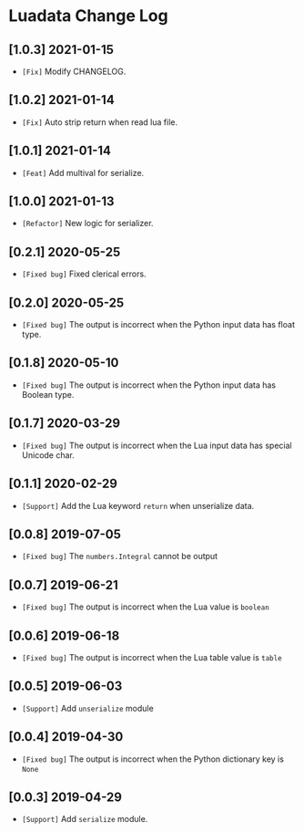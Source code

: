 # Luadata Change Log

## [1.0.3] 2021-01-15

- `[Fix]` Modify CHANGELOG.

## [1.0.2] 2021-01-14

- `[Fix]` Auto strip return when read lua file.

## [1.0.1] 2021-01-14

- `[Feat]` Add multival for serialize.

## [1.0.0] 2021-01-13

- `[Refactor]` New logic for serializer.

## [0.2.1] 2020-05-25

- `[Fixed bug]` Fixed clerical errors.

## [0.2.0] 2020-05-25

- `[Fixed bug]` The output is incorrect when the Python input data has float type.

## [0.1.8] 2020-05-10

- `[Fixed bug]` The output is incorrect when the Python input data has Boolean type.

## [0.1.7] 2020-03-29

- `[Fixed bug]` The output is incorrect when the Lua input data has special Unicode char.

## [0.1.1] 2020-02-29

- `[Support]` Add the Lua keyword `return` when unserialize data.

## [0.0.8] 2019-07-05

- `[Fixed bug]` The `numbers.Integral` cannot be output

## [0.0.7] 2019-06-21

- `[Fixed bug]` The output is incorrect when the Lua value is `boolean`

## [0.0.6] 2019-06-18

- `[Fixed bug]` The output is incorrect when the Lua table value is `table`

## [0.0.5] 2019-06-03

- `[Support]` Add `unserialize` module

## [0.0.4] 2019-04-30

- `[Fixed bug]` The output is incorrect when the Python dictionary key is `None`

## [0.0.3] 2019-04-29

- `[Support]` Add `serialize` module.
